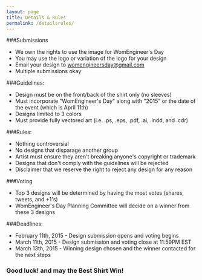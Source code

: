 ```yaml
---
layout: page
title: Details & Rules
permalink: /detailsrules/
---
```

###Submissions

 
-   We own the rights to use the image for WomEngineer's Day    
-   You may use the logo or variation of the logo for your design    
-   Email your design to womengineersday@gmail.com    
-   Multiple submissions okay    
 

###Guidelines: 

 
-   Design must be on the front/back of the shirt only (no sleeves)    
-   Must incorporate "WomEngineer's Day" along with "2015" or the date of the event (which is April 11th)    
-   Designs limited to 3 colors    
-   Must provide fully vectored art (i.e. .ps, .eps, .pdf, .ai, .indd, and .cdr)    
 

###Rules: 

 
-   Nothing controversial    
-   No designs that disparage another group    
-   Artist must ensure they aren't breaking anyone's copyright or trademark    
-   Designs that don't comply with the guidelines will be rejected    
-   Disclaimer that we reserve the right to reject any design for any reason    
 

###Voting 


-   Top 3 designs will be determined by having the most votes (shares, tweets, and +1's)    
-   WomEngineer's Day Planning Committee will decide on a winner from these 3 designs    
 

###Deadlines: 

 
-   February 11th, 2015 - Design submission opens and voting begins    
-   March 11th, 2015 - Design submission and voting close at 11:59PM EST    
-   March 13th, 2015 - Winning design chosen and the winner contacted for the next steps    
 

### Good luck! and may the Best Shirt Win!  
